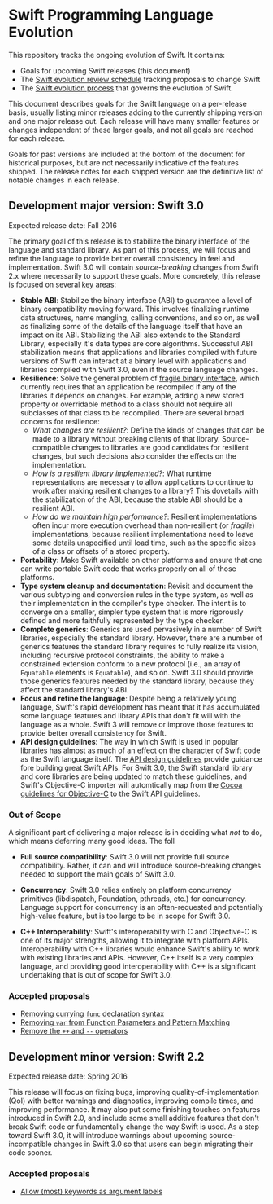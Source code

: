 # Swift Programming Language Evolution

This repository tracks the ongoing evolution of Swift. It contains:

* Goals for upcoming Swift releases (this document)
* The [Swift evolution review schedule](schedule.md) tracking proposals to change Swift
* The [Swift evolution process](process.md) that governs the evolution of Swift.

This document describes goals for the Swift language on a per-release
basis, usually listing minor releases adding to the currently shipping
version and one major release out.  Each release will have many
smaller features or changes independent of these larger goals, and not
all goals are reached for each release.

Goals for past versions are included at the bottom of the document for
historical purposes, but are not necessarily indicative of the
features shipped. The release notes for each shipped version are the
definitive list of notable changes in each release.

## Development major version:  Swift 3.0

Expected release date: Fall 2016

The primary goal of this release is to stabilize the binary interface
of the language and standard library. As part of this process, we will
focus and refine the language to provide better overall consistency in
feel and implementation. Swift 3.0 will contain *source-breaking*
changes from Swift 2.x where necessarily to support these goals. More
concretely, this release is focused on several key areas:

* **Stable ABI**: Stabilize the binary interface (ABI) to guarantee a level of binary compatibility moving forward. This involves finalizing runtime data structures, name mangling, calling conventions, and so on, as well as finalizing some of the details of the language itself that have an impact on its ABI. Stabilizing the ABI also extends to the Standard Library, especially it's data types are core algorithms. Successful ABI stabilization means that applications and libraries compiled with future versions of Swift can interact at a binary level with applications and libraries compiled with Swift 3.0, even if the source language changes.
* **Resilience**: Solve the general problem of [fragile binary interface](https://en.wikipedia.org/wiki/Fragile_binary_interface_problem), which currently requires that an application be recompiled if any of the libraries it depends on changes. For example, adding a new stored property or overridable method to a class should not require all subclasses of that class to be recompiled. There are several broad concerns for resilience:
  * *What changes are resilient?*: Define the kinds of changes that can be made to a library without breaking clients of that library. Source-compatible changes to libraries are good candidates for resilient changes, but such decisions also consider the effects on the implementation.
  * *How is a resilient library implemented?*: What runtime representations are necessary to allow applications to continue to work after making resilient changes to a library? This dovetails with the stabilization of the ABI, because the stable ABI should be a resilient ABI.
  * *How do we maintain high performance?*: Resilient implementations often incur more execution overhead than non-resilient (or *fragile*) implementations, because resilient implementations need to leave some details unspecified until load time, such as the specific sizes of a class or offsets of a stored property.
* **Portability**: Make Swift available on other platforms and ensure that one can write portable Swift code that works properly on all of those platforms.
* **Type system cleanup and documentation**: Revisit and document the various subtyping and conversion rules in the type system, as well as their implementation in the compiler's type checker. The intent is to converge on a smaller, simpler type system that is more rigorously defined and more faithfully represented by the type checker.
* **Complete generics**: Generics are used pervasively in a number of Swift libraries, especially the standard library. However, there are a number of generics features the standard library requires to fully realize its vision, including recursive protocol constraints, the ability to make a constrained extension conform to a new protocol (i.e., an array of `Equatable` elements is `Equatable`), and so on. Swift 3.0 should provide those generics features needed by the standard library, because they affect the standard library's ABI.
* **Focus and refine the language**: Despite being a relatively young language, Swift's rapid development has meant that it has accumulated some language features and library APIs that don't fit will with the language as a whole. Swift 3 will remove or improve those features to provide better overall consistency for Swift.
* **API design guidelines**: The way in which Swift is used in popular
  libraries has almost as much of an effect on the character of Swift
  code as the Swift language itself. The [API design
  guidelines](https://swift.org/api-guidelines) provide guidance fore
  building great Swift APIs. For Swift 3.0, the Swift standard library
  and core libraries are being updated to match these guidelines, and
  Swift's Objective-C importer will automtically map from the [Cocoa
  guidelines for
  Objective-C](https://developer.apple.com/library/mac/documentation/Cocoa/Conceptual/CodingGuidelines/CodingGuidelines.html)
  to the Swift API guidelines.

### Out of Scope

A significant part of delivering a major release is in deciding what
*not* to do, which means deferring many good ideas. The foll

* **Full source compatibility**: Swift 3.0 will not provide full
  source compatibility. Rather, it can and will introduce
  source-breaking changes needed to support the main goals of Swift
  3.0.

* **Concurrency**: Swift 3.0 relies entirely on platform concurrency
  primitives (libdispatch, Foundation, pthreads, etc.) for
  concurrency. Language support for concurrency is an often-requested
  and potentially high-value feature, but is too large to be in scope
  for Swift 3.0.

* **C++ Interoperability**: Swift's interoperability with C and
  Objective-C is one of its major strengths, allowing it to integrate
  with platform APIs. Interoperability with C++ libraries would
  enhance Swift's ability to work with existing libraries and APIs.
  However, C++ itself is a very complex language, and providing good
  interoperability with C++ is a significant undertaking that is out
  of scope for Swift 3.0.

### Accepted proposals

* [Removing currying `func` declaration syntax](proposals/0002-remove-currying.md)
* [Removing `var` from Function Parameters and Pattern Matching](proposals/0003-remove-var-parameters-patterns.md)
* [Remove the `++` and `--` operators](proposals/0004-remove-pre-post-inc-decrement.md)

## Development minor version:  Swift 2.2

Expected release date: Spring 2016

This release will focus on fixing bugs, improving
quality-of-implementation (QoI) with better warnings and diagnostics,
improving compile times, and improving performance.  It may also put
some finishing touches on features introduced in Swift 2.0, and
include some small additive features that don't break Swift code or
fundamentally change the way Swift is used. As a step toward Swift
3.0, it will introduce warnings about upcoming source-incompatible
changes in Swift 3.0 so that users can begin migrating their code
sooner.

### Accepted proposals

* [Allow (most) keywords as argument labels](proposals/0001-keywords-as-argument-labels.md)

[swift-evolution-mailing-list]: mailto:swift-evolution@swift.org  "The swift-evolution mailing list"

